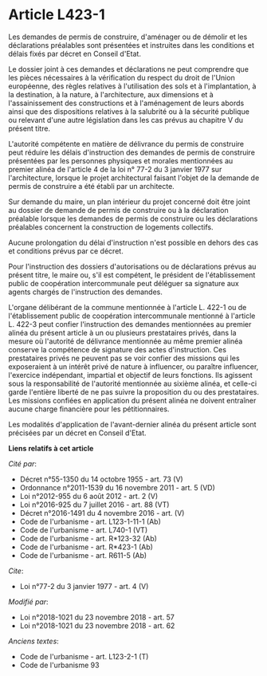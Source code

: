 # Article L423-1

Les demandes de permis de construire, d'aménager ou de démolir et les déclarations préalables sont présentées et instruites
dans les conditions et délais fixés par décret en Conseil d'Etat.

Le dossier joint à ces demandes et déclarations ne peut comprendre que les pièces nécessaires à la vérification du respect du
droit de l'Union européenne, des règles relatives à l'utilisation des sols et à l'implantation, à la destination, à la
nature, à l'architecture, aux dimensions et à l'assainissement des constructions et à l'aménagement de leurs abords ainsi que
des dispositions relatives à la salubrité ou à la sécurité publique ou relevant d'une autre législation dans les cas prévus
au chapitre V du présent titre.

L'autorité compétente en matière de délivrance du permis de construire peut réduire les délais d'instruction des demandes de
permis de construire présentées par les personnes physiques et morales mentionnées au premier alinéa de l'article 4 de la loi
n° 77-2 du 3 janvier 1977 sur l'architecture, lorsque le projet architectural faisant l'objet de la demande de permis de
construire a été établi par un architecte.

Sur demande du maire, un plan intérieur du projet concerné doit être joint au dossier de demande de permis de construire ou à
la déclaration préalable lorsque les demandes de permis de construire ou les déclarations préalables concernent la
construction de logements collectifs.

Aucune prolongation du délai d'instruction n'est possible en dehors des cas et conditions prévus par ce décret.

Pour l'instruction des dossiers d'autorisations ou de déclarations prévus au présent titre, le maire ou, s'il est compétent,
le président de l'établissement public de coopération intercommunale peut déléguer sa signature aux agents chargés de
l'instruction des demandes.

L'organe délibérant de la commune mentionnée à l'article L. 422-1 ou de l'établissement public de coopération intercommunale
mentionné à l'article L. 422-3 peut confier l'instruction des demandes mentionnées au premier alinéa du présent article à un
ou plusieurs prestataires privés, dans la mesure où l'autorité de délivrance mentionnée au même premier alinéa conserve la
compétence de signature des actes d'instruction. Ces prestataires privés ne peuvent pas se voir confier des missions qui les
exposeraient à un intérêt privé de nature à influencer, ou paraître influencer, l'exercice indépendant, impartial et objectif
de leurs fonctions. Ils agissent sous la responsabilité de l'autorité mentionnée au sixième alinéa, et celle-ci garde
l'entière liberté de ne pas suivre la proposition du ou des prestataires. Les missions confiées en application du présent
alinéa ne doivent entraîner aucune charge financière pour les pétitionnaires.

Les modalités d'application de l'avant-dernier alinéa du présent article sont précisées par un décret en Conseil d'Etat.

**Liens relatifs à cet article**

_Cité par_:

  - Décret n°55-1350 du 14 octobre 1955 - art. 73 (V)
  - Ordonnance n°2011-1539 du 16 novembre 2011 - art. 5 (VD)
  - Loi n°2012-955 du 6 août 2012 - art. 2 (V)
  - Loi n°2016-925 du 7 juillet 2016 - art. 88 (VT)
  - Décret n°2016-1491 du 4 novembre 2016 - art. (V)
  - Code de l'urbanisme - art. L123-1-11-1 (Ab)
  - Code de l'urbanisme - art. L740-1 (VT)
  - Code de l'urbanisme - art. R*123-32 (Ab)
  - Code de l'urbanisme - art. R*423-1 (Ab)
  - Code de l'urbanisme - art. R611-5 (Ab)

_Cite_:

  - Loi n°77-2 du 3 janvier 1977 - art. 4 (V)

_Modifié par_:

  - Loi n°2018-1021 du 23 novembre 2018 - art. 57
  - Loi n°2018-1021 du 23 novembre 2018 - art. 62

_Anciens textes_:

  - Code de l'urbanisme - art. L123-2-1 (T)
  - Code de l'urbanisme 93
